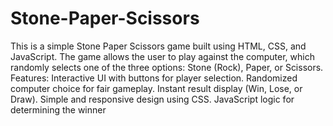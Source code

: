 # Stone-Paper-Scissors
This is a simple Stone Paper Scissors game built using HTML, CSS, and JavaScript. The game allows the user to play against the computer, which randomly selects one of the three options: Stone (Rock), Paper, or Scissors.
Features:
Interactive UI with buttons for player selection.
Randomized computer choice for fair gameplay.
Instant result display (Win, Lose, or Draw).
Simple and responsive design using CSS.
JavaScript logic for determining the winner

